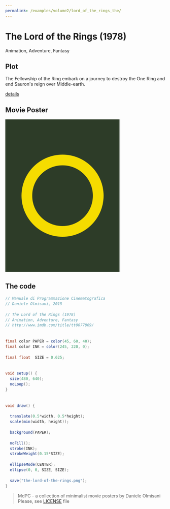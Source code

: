 ```yaml
---
permalink: /examples/volume2/lord_of_the_rings_the/
---
```

# The Lord of the Rings (1978)

Animation, Adventure, Fantasy

## Plot
The Fellowship of the Ring embark on a journey to destroy the One Ring and end Sauron's reign over Middle-earth.

[details](https://www.imdb.com/title/tt0077869/)

## Movie Poster
<img src="the-lord-of-the-rings.png"  width="360px" title="The Lord of the Rings">


## The code
```java
// Manuale di Programmazione Cinematografica
// Daniele Olmisani, 2015

// The Lord of the Rings (1978)
// Animation, Adventure, Fantasy 
// http://www.imdb.com/title/tt0077869/


final color PAPER = color(45, 60, 40);
final color INK = color(245, 220, 0);

final float  SIZE = 0.625;


void setup() {
  size(480, 640);
  noLoop();
}


void draw() {
  
  translate(0.5*width, 0.5*height);
  scale(min(width, height));
 
  background(PAPER);
  
  noFill();
  stroke(INK);
  strokeWeight(0.15*SIZE);
  
  ellipseMode(CENTER);
  ellipse(0, 0, SIZE, SIZE);
  
  save("the-lord-of-the-rings.png");
}
```

> MdPC - a collection of minimalist movie posters
> by Daniele Olmisani
> Please, see [LICENSE](../../../LICENSE) file
